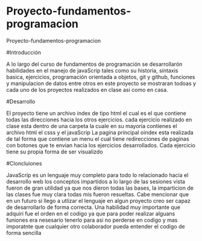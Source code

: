 # Proyecto-fundamentos-programacion
Proyecto-fundamentos-programacion

#Introducción

A lo largo del curso de fundamentos de programación se desarrollarón habilidades en el manejo de javaScrip tales como su historia, sintaxis basica, ejercicios, programación orientada a objetos, git y github, funciones y manipulacion de datos entre otros
en este proyecto se mostraran todoas y cada uno de los proyectos realizados en clase asi como en casa.

#Desarrollo

El proyecto tiene un archivo index de tipo html el cual es el que contiene todas las direcciones hacia los otros ejercicios. cada ejercicio realizado en clase esta dentro de una carpeta la cuale en su mayoria contienes el archivo html el csss y el javaScrip 
La pagina principal oindex esta realizada de tal forma que contiene un menu el cual tiene redirecciones de paginas con botones que te envian hacia los ejercicios desarrollados.
Cada ejercicio tiene su propia forma de ser visualizdo  

#Cloncluiones

JavaScrip es un lenguaje muy completo para todo lo relacionado hacia el desarrollo web los conceptos impartidos a lo largo de las sesiones vista fueron de gran utilidad ya que nos dieron todas las bases, la imparticion de las clases fue muy clara todas mis fueron resueltas.
Cabe mencionar que en un futuro si llego a utlizar el lenguaje en algun proyecto creo ser capaz de desarrollarlo de forma correcta.
Una habilidad muy importante que adquiri fue el orden en el codigo ya que para poder realizar alguans funiones era nesesario tenerlo para asi no perderse en codigo y mas imporatnte que cualquier otro colaborador pueda entender el codigo de forma sencilla
